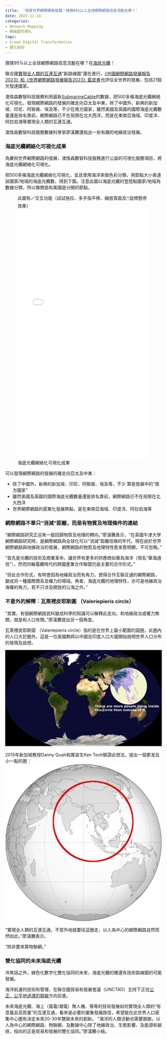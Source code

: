 ```yaml
---
title:  '祝賀世界網際網路發展！猜猜95%以上全球網際網路信息流動在哪？'
date: 2023-11-14
categories:
- Network Mapping
- 網絡圖可視化
tags:
- Green Digital Transformation
- 雙化協同
---
```


猜猜95%以上全球網際網路信息流動在哪？在[海底光纜](https://www.thepaper.cn/newsDetail_forward_23582699)！

聯合國[實現全人類的互連互通](https://news.un.org/zh/story/2020/09/1066822)“新路線圖”還在進行，[《中國網際網路發展報告2023》和《世界網際網路發展報告2023》藍皮書](http://www.cac.gov.cn/2023-11/08/c_1701102645017335.htm)也評估全世界的發展，包括21個欠發達國家。

澳恪森數智科技服務利用最新[SubmarineCable](https://www.submarinecablemap.com/)的數據，把500多條海底光纜網絡化可視化，發現網際網路的發展的確走向亞太及中東，除了中國外，新興的新加坡、印尼、阿聯酋、埃及等，不少在南方國家，雖然美國及英國的國際海底光纜數量還是排名靠前，網際網路已不在局限在北大西洋，而是在東南亞海域、印度洋、阿拉伯海等實現全人類的互連互通。

澳恪森數智科技服務數據科學家廖漢騰還指出一些有趣的地緣政治發展。

<!--more-->

### 海底光纜網絡化可視化成果

為慶祝世界網際網路的發展，澳恪森數智科技服務進行公益的可視化服務項目，將海底光纜網絡化可視化。

把500多條海底光纜網絡化可視化，並且使用海洋來做色彩分類，用節點大小表達該國家/地域的海底光纜數，得到下圖。注意此圖以海底光纜的登陸點國家/地域為數據分類，所以像關島和美國是分開的節點。
<figure>

<div class="alert alert-success d-flex align-items-center" role="alert">
  <div class="text-success">
此圖有🪄交互功能（試試拖拉、多手指平移、縮放頁面及🖱️鼠標懸停效果）
  </div>
</div>
<iframe src="./Global_Submarine_Cable_Network-10-3.html" height="800px" width="100%" style="border:none;"></iframe>
<figcaption markdown="1" >
海底光纜網絡化可視化成果
</figcaption>
</figure>


可以發現網際網路的發展的確走向亞太及中東：

* 除了中國外，新興的新加坡、印尼、阿聯酋、埃及等，不少 算是發展中的“南方國家”
* 雖然美國及英國的國際海底光纜數量還是排名靠前，網際網路已不在局限在北大西洋
* 世界網際網路的密集化發展熱點，是在東南亞海域、印度洋、阿拉伯海等
### 網際網路不單只“消減”距離，而是有物質及地理條件的連結

“網際網路研究正迎來一股回歸物質及地理的轉向，”廖漢騰表示，“在英國牛津大學網際網路研究時，是網際網路與全球化可以“消減”距離信條的年代，現在由於世界網際網路與地緣政治的發展，網際網路的物質及地理特性愈來愈明顯，不可忽略。”

“首先是光纜的技術及商業革命，讓世界有更多的供應商如華為海洋（現名“華海通信”），然而同軸電纜時代的跨國產業合作聯盟仍是主要的合作形式。”

“但此合作形式，有時會因為地緣政治而有角力，使得合作互聯互通的網際網路，變成另一種國際關系及權力的場域。再者，海底光纜的地理特性，亦可是地緣政治海權的角力，若不只涉及開放的公海之外。”


### 不意外的解釋：瓦萊裡皮耶斯圓 （Valeriepieris circle）

“其實，有個網際網路民科變成科學的知識可以解釋此走向，和地緣政治或權力無關，就是和人口有關。”廖漢騰提出另一個角度。

瓦萊裡皮耶斯圓 （Valeriepieris circle）指的是在世界上最小範圍的圓圈，此圈內的人口大於圈外，這是一位美國教師以中國及印度人口大國開始說明世界人口分布的發現及設想。

![Valeriepieris_Circle.jpg](./Valeriepieris_Circle.jpg)

2015年新加坡教授Danny Quah和實習生Ken Teoh驗證此想法，提出一個更准且小一點的圈：
![Blankmap_half_of_human_live_inside_this_circle.png](Blankmap_half_of_human_live_inside_this_circle.png)

“實現全人類的互連互通，不意外地就要往這圈走，以人為中心的網際網路自然而然如此。”廖漢騰表示。

“除非要來算物聯網。”

###  雙化協同的未來海底光纜

冷笑話之外，綠色化數字化雙化協同的未來，海底光纜的確還有技術路線圖的可能發展。

海洋航運的技術和管理，在聯合國貿易和發展會議（UNCTAD）主持下正往[公正、公平地過渡的脫碳](https://www.xindemarinenews.com/topic/yazaishuiguanli/50424.html)方向前進。

未來海底光纜、海上（風電/潮電）無人機、等等的技術發展如何實現全人類的“有意義且高質量”的互連互通，看來是必要的彙集發展路徑，希望能在此世界人口密集中心圈有決定未來20-30年雙碳未來的創新。
“海洋的人類活動也需要脫碳，以人為中心的網際網路、物聯網、及數據中心除了地緣政治、生態影響、及能源和碳排，指向的正是貿易和發展的雙化協同。”廖漢騰小結。
